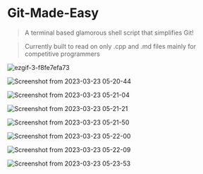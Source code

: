 # Git-Made-Easy
>A terminal based glamorous shell script that simplifies Git!

>Currently built to read on only .cpp and .md files mainly for competitive programmers

<!-- >Dependencies : [gum](https://github.com/charmbracelet/gum "Github: charmbracelet/gum") -->


![ezgif-3-f8fe7efa73](https://user-images.githubusercontent.com/90480489/226985361-f4167fd7-49d2-4a5c-8a51-88946c4f8137.gif)

![Screenshot from 2023-03-23 05-20-44](https://user-images.githubusercontent.com/90480489/227066607-2f969355-1e74-4c4a-bd56-b1b9bc51a5b0.png)

![Screenshot from 2023-03-23 05-21-04](https://user-images.githubusercontent.com/90480489/227066622-983e65d9-19d6-4871-94e7-d666861c1cdb.png)

![Screenshot from 2023-03-23 05-21-21](https://user-images.githubusercontent.com/90480489/227066631-f1f3e069-1aa5-4c7f-91dd-62e30a4ec70d.png)

![Screenshot from 2023-03-23 05-21-50](https://user-images.githubusercontent.com/90480489/227066638-359f4290-e48e-49e6-80e6-7ce65173bdc0.png)

![Screenshot from 2023-03-23 05-22-00](https://user-images.githubusercontent.com/90480489/227066647-a8b005b3-6511-4cf4-8528-e114c178caa3.png)

![Screenshot from 2023-03-23 05-22-09](https://user-images.githubusercontent.com/90480489/227066654-6e2b381c-05a3-453c-8423-c534f85f0351.png)

![Screenshot from 2023-03-23 05-23-53](https://user-images.githubusercontent.com/90480489/227066662-7a20df11-b87e-4dee-8df7-b3e81621f870.png)
